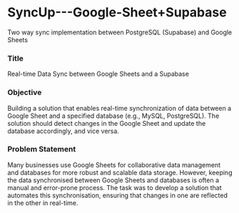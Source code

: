 # SyncUp---Google-Sheet+Supabase
Two way sync implementation between PostgreSQL (Supabase) and Google Sheets

### Title
Real-time Data Sync between Google Sheets and a Supabase

### Objective
Building a solution that enables real-time synchronization of data between a Google Sheet and a specified database (e.g., MySQL, PostgreSQL). The solution should detect changes in the Google Sheet and update the database accordingly, and vice versa.

### Problem Statement

Many businesses use Google Sheets for collaborative data management and databases for more robust and scalable data storage. However, keeping the data synchronised between Google Sheets and databases is often a manual and error-prone process. The task was to develop a solution that automates this synchronisation, ensuring that changes in one are reflected in the other in real-time.
